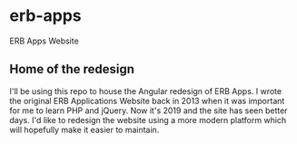# erb-apps
ERB Apps Website

## Home of the redesign
I'll be using this repo to house the Angular redesign of ERB Apps. I wrote the original ERB Applications Website back in 2013 when it was important for me to learn PHP and jQuery. Now it's 2019 and the site has seen better days. I'd like to redesign the website using a more modern platform which will hopefully make it easier to maintain. 